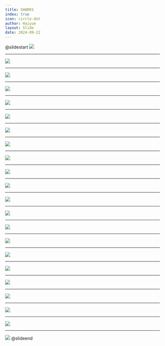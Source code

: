 ```yaml
---
title: SHARKS
index: true
icon: circle-dot
author: Haiyue
layout: Slide
date: 2024-09-22
---
```

 
@slidestart
![](https://raw.githubusercontent.com/yclord/reading/refs/heads/master/english/Level-Q/SHARKS/001.webp)

---

![](https://raw.githubusercontent.com/yclord/reading/refs/heads/master/english/Level-Q/SHARKS/002.webp)

---

![](https://raw.githubusercontent.com/yclord/reading/refs/heads/master/english/Level-Q/SHARKS/003.webp)

---

![](https://raw.githubusercontent.com/yclord/reading/refs/heads/master/english/Level-Q/SHARKS/004.webp)

---

![](https://raw.githubusercontent.com/yclord/reading/refs/heads/master/english/Level-Q/SHARKS/005.webp)

---

![](https://raw.githubusercontent.com/yclord/reading/refs/heads/master/english/Level-Q/SHARKS/006.webp)

---

![](https://raw.githubusercontent.com/yclord/reading/refs/heads/master/english/Level-Q/SHARKS/007.webp)

---

![](https://raw.githubusercontent.com/yclord/reading/refs/heads/master/english/Level-Q/SHARKS/008.webp)

---

![](https://raw.githubusercontent.com/yclord/reading/refs/heads/master/english/Level-Q/SHARKS/009.webp)

---

![](https://raw.githubusercontent.com/yclord/reading/refs/heads/master/english/Level-Q/SHARKS/010.webp)

---

![](https://raw.githubusercontent.com/yclord/reading/refs/heads/master/english/Level-Q/SHARKS/011.webp)

---

![](https://raw.githubusercontent.com/yclord/reading/refs/heads/master/english/Level-Q/SHARKS/012.webp)

---

![](https://raw.githubusercontent.com/yclord/reading/refs/heads/master/english/Level-Q/SHARKS/013.webp)

---

![](https://raw.githubusercontent.com/yclord/reading/refs/heads/master/english/Level-Q/SHARKS/014.webp)

---

![](https://raw.githubusercontent.com/yclord/reading/refs/heads/master/english/Level-Q/SHARKS/015.webp)

---

![](https://raw.githubusercontent.com/yclord/reading/refs/heads/master/english/Level-Q/SHARKS/016.webp)

---

![](https://raw.githubusercontent.com/yclord/reading/refs/heads/master/english/Level-Q/SHARKS/017.webp)

---

![](https://raw.githubusercontent.com/yclord/reading/refs/heads/master/english/Level-Q/SHARKS/018.webp)

---

![](https://raw.githubusercontent.com/yclord/reading/refs/heads/master/english/Level-Q/SHARKS/019.webp)

---

![](https://raw.githubusercontent.com/yclord/reading/refs/heads/master/english/Level-Q/SHARKS/020.webp)

---

![](https://raw.githubusercontent.com/yclord/reading/refs/heads/master/english/Level-Q/SHARKS/021.webp)

---

![](https://raw.githubusercontent.com/yclord/reading/refs/heads/master/english/Level-Q/SHARKS/022.webp)
@slideend